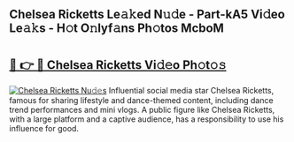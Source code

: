 ## Chelsea Ricketts Le𝚊𝚔ed N𝚞𝚍e - Part-kA5 Vi𝚍eo Le𝚊𝚔s - H𝚘t O𝚗lyf𝚊ns Ph𝚘tos McboM

# <h2><a href="http://hf414cq.feru.top/?c=Chelsea+Ricketts">🔗 👉 🔴 Chelsea Ricketts Vi𝚍𝚎o Ph𝚘t𝚘𝚜</a></h2>

[![Chelsea Ricketts Nu𝚍𝚎s](https://i.imgur.com/0TWrTi3.gif)](http://hf414cq.feru.top/?c=Chelsea+Ricketts)
Influential social media star Chelsea Ricketts, famous for sharing lifestyle and dance-themed content, including dance trend performances and mini vlogs. A public figure like Chelsea Ricketts, with a large platform and a captive audience, has a responsibility to use his influence for good. 
